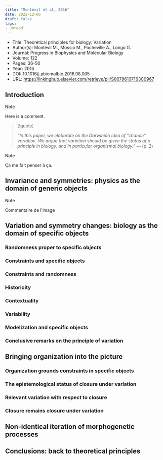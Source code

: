 ```yaml
---
title: "Montévil et al, 2016"
date: 2022-12-06
draft: false
tags:
- unread
---
```


- Title: Theoretical principles for biology: Variation
- Author(s): Montévil M., Mossio M., Pocheville A., Longo G.
- Journal: Progress in Biophysics and Molecular Biology
- Volume: 122
- Pages: 36-50
- Year: 2016 
- DOI: 10.1016/j.pbiomolbio.2016.08.005
- URL: https://linkinghub.elsevier.com/retrieve/pii/S0079610716300967




## Introduction

> [!note] 
>
>Here is a comment.   

> [!quote] 
>
>*“In this paper, we elaborate on the Darwinian idea of “chance” variation. We argue that variation should be given the status of a principle in biology, and in particular organismal biology.”* —  (p. 2) 

> [!note] 
>
>Ça me fait penser à ça.   

## Invariance and symmetries: physics as the domain of generic objects




> [!note] 
>
>Commentaire de l'image  

## Variation and symmetry changes: biology as the domain of specific objects

### Randomness proper to specific objects

### Constraints and specific objects

### Constraints and randomness

### Historicity

### Contextuality

### Variability

### Modelization and specific objects

### Conclusive remarks on the principle of variation

## Bringing organization into the picture

### Organization grounds constraints in specific objects

### The epistemological status of closure under variation

### Relevant variation with respect to closure

### Closure remains closure under variation

## Non-identical iteration of morphogenetic processes

## Conclusions: back to theoretical principles


